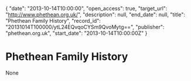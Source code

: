 {
  "date": "2013-10-14T10:00:00", 
  "open_access": true, 
  "target_url": "http://www.phethean.org.uk/", 
  "description": null, 
  "end_date": null, 
  "title": "Phethean Family History", 
  "record_id": "20131014T100000/ytL24EQvqoCYSm9QvoMytg==", 
  "publisher": "phethean.org.uk", 
  "start_date": "2013-10-14T10:00:00Z"
}

# Phethean Family History

None